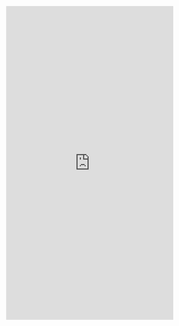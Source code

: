 <iframe  
height=850
width=90%
src="https://ks.wjx.top/vm/rXMgbbC.aspx"  
frameborder=0  
allowfullscreen>
</iframe>